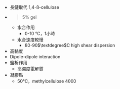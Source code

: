 - 長鏈取代 1,4-ß-cellulose 
- >5% gel
	- 水合作用
		- 0-10 °C，1小時
	- 水合速度較慢
		- 80-90$\textdegree$C high shear dispersion
- 高黏度
- Dipole-dipole interaction
- 鹽析作用
	- 高濃度電解質
- 凝膠點
	- 50°C，methylcellulose 4000
